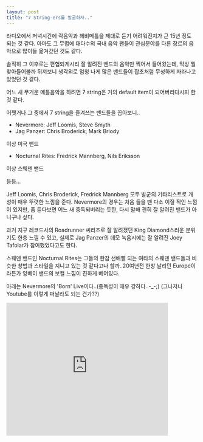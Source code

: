 ```yaml
---
layout: post
title: "7 String-ers를 발굴하자.."
---
```


라디오에서 저녁시간에 락음악과 헤비메틀을 제대로 듣기 어려워진지가 근 15년 정도 되는 것 같다. 아마도 그 무렵에 대다수의 국내 음악 팬들이 관심분야를 다른 장르의 음악으로 많이들 옮겨갔던 것도 같다.

솔직히 그 이후로는 편협되게시리 잘 알려진 밴드의 음악만 찍어서 들어왔는데, 막상 뭘 찾아들어볼까 뒤져보니 생각외로 엄청 나게 많은 밴드들이 잡초처럼 무성하게 자라나고 있었던 것 같다.

어느 새 무거운 메틀음악을 하려면 7 string은 거의 default item이 되어버리다시피 한 것 같다.

어쨋거나 그 중에서 7 string을 즐겨쓰는 밴드들을 꼽아보니..

- Nevermore: Jeff Loomis, Steve Smyth
- Jag Panzer: Chris Broderick, Mark Briody

이상 미국 밴드

- Nocturnal Rites: Fredrick Mannberg, Nils Eriksson

이상 스웨덴 밴드

등등...

Jeff Loomis, Chris Broderick, Fredrick Mannberg 모두 발군의 기타리스트로 개성이 매우 뚜렷한 느낌을 준다. Nevermore의 경우는 처음 들을 땐 다소 이질 적인 느낌이 있지만, 좀 듣다보면 어느 새 중독되버리는 듯한, 다시 말해 괜히 잘 알려진 밴드가 아니구나 싶다.

과거 지구 레코드사의 Roadrunner 씨리즈로 잘 알려졌던 King Diamond스러운 분위기도 한층 느낄 수 있고, 실제로 Jag Panzer의 데모 녹음시에는 잘 알려진 Joey Tafolar가 참여했었다고도 한다.

스웨덴 밴드인 Nocturnal Rites는 그들의 한참 선배뻘 되는 여타의 스웨덴 밴드들과 비슷한 창법과 스타일을 지니고 있는 것 같다고나 할까..20여년전 한창 날리던 Europe이라든가 잉베이 밴드의 보컬 느낌이 진하게 베어있다.

아래는 Nevermore의 'Born' Live이다..(중독성이 매우 강하다..-_-;)
(그나저나 Youtube를 이렇게 퍼날라도 되는 건가??)




<iframe src="https://www.youtube.com/embed/0dZy-pRA4MQ" width="425" height="350" frameborder="" allowfullscreen></iframe>

